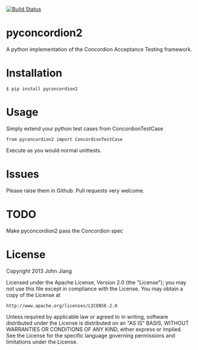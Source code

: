[![Build Status](https://travis-ci.org/johnjiang/pyconcordion2.png)](https://travis-ci.org/johnjiang/pyconcordion2)

pyconcordion2
=============

A python implementation of the Concordion Acceptance Testing framework.

Installation
============

`$ pip install pyconcordion2`

Usage
=====

Simply extend your python test cases from ConcordionTestCase

`from pyconcordion2 import ConcordionTestCase`

Execute as you would normal unittests.

Issues
======

Please raise them in Github. Pull requests very welcome.

TODO
====

Make pyconcordion2 pass the Concordion spec

License
=======

Copyright 2013 John Jiang

Licensed under the Apache License, Version 2.0 (the "License");
you may not use this file except in compliance with the License.
You may obtain a copy of the License at

    http://www.apache.org/licenses/LICENSE-2.0

Unless required by applicable law or agreed to in writing, software
distributed under the License is distributed on an "AS IS" BASIS,
WITHOUT WARRANTIES OR CONDITIONS OF ANY KIND, either express or implied.
See the License for the specific language governing permissions and
limitations under the License.
